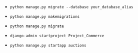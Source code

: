 - ```
  python manage.py migrate --database your_database_alias
  ```
- ```
  python manage.py makemigrations
  ```
- ```
  python manage.py migrate
  ```
- ```
  django-admin startproject Project_Commerce
  ```
- ```
  python manage.py startapp auctions
  ```

